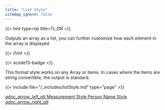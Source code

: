 ```yaml
---
title: "List Style"
sitemap_ignore: false
---
```


{{< hint type=tip title=TL;DR >}}

Outputs an array as a list, you can further customize how each element in the array is displayed.

{{< /hint >}}

{{< xcode13-badge >}}

This format style works on any Array or items. In cases where the items are string convertible, the output is standard.
 
{{< include file="/_includes/listStyle.md" type="page" >}}

<div class="gdoc-page__footer flex flex-wrap justify-between">
  <span class="gdoc-page__nav">
    <a class="gdoc-page__nav--prev flex align-center" href="/measurement-style" title="Measurement Style">
      <i class="gdoc-icon">gdoc_arrow_left_alt</i>
      Measurement Style
    </a>
  </span>
  <span class="gdoc-page__nav">
    <a class="gdoc-page__nav--next flex align-center" href="/person-name-style/" title="Person Name Style">
      Person Name Style
      <i class="gdoc-icon">gdoc_arrow_right_alt</i>
    </a>
  </span>
</div>